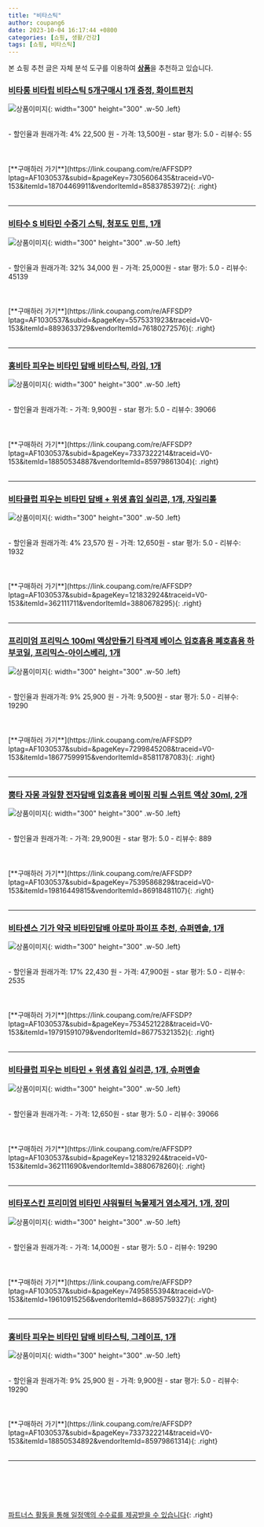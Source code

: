 ```yaml
---
title: "비타스틱"
author: coupang6
date: 2023-10-04 16:17:44 +0800
categories: [쇼핑, 생활/건강]
tags: [쇼핑, 비타스틱]
---
```


본 쇼핑 추천 글은 자체 분석 도구를 이용하여 [**상품**](https://link.coupang.com/a/bao1ui)을 추천하고 있습니다.

### [비타롱 비타립 비타스틱 5개구매시 1개 증정, 화이트펀치](https://link.coupang.com/re/AFFSDP?lptag=AF1030537&subid=&pageKey=7305606435&traceid=V0-153&itemId=18704469911&vendorItemId=85837853972)

![상품이미지](https://img1a.coupangcdn.com/image/coupang/list/adultProduct_plp.png){: width="300" height="300" .w-50 .left}


<br>
- 할인율과 원래가격: 4%  22,500   원
- 가격: 13,500원
- star 평가: 5.0
- 리뷰수: 55
<br>
<br>
<br>
<br>
[**구매하러 가기**](https://link.coupang.com/re/AFFSDP?lptag=AF1030537&subid=&pageKey=7305606435&traceid=V0-153&itemId=18704469911&vendorItemId=85837853972){: .right}
<br>
<br>

---

### [비타수 S 비타민 수증기 스틱, 청포도 민트, 1개](https://link.coupang.com/re/AFFSDP?lptag=AF1030537&subid=&pageKey=5575331923&traceid=V0-153&itemId=8893633729&vendorItemId=76180272576)

![상품이미지](https://img1a.coupangcdn.com/image/coupang/list/adultProduct_plp.png){: width="300" height="300" .w-50 .left}


<br>
- 할인율과 원래가격: 32%  34,000   원
- 가격: 25,000원
- star 평가: 5.0
- 리뷰수: 45139
<br>
<br>
<br>
<br>
[**구매하러 가기**](https://link.coupang.com/re/AFFSDP?lptag=AF1030537&subid=&pageKey=5575331923&traceid=V0-153&itemId=8893633729&vendorItemId=76180272576){: .right}
<br>
<br>

---

### [홍비타 피우는 비타민 담배 비타스틱, 라임, 1개](https://link.coupang.com/re/AFFSDP?lptag=AF1030537&subid=&pageKey=7337322214&traceid=V0-153&itemId=18850534887&vendorItemId=85979861304)

![상품이미지](https://img1a.coupangcdn.com/image/coupang/list/adultProduct_plp.png){: width="300" height="300" .w-50 .left}


<br>
- 할인율과 원래가격: 
- 가격: 9,900원
- star 평가: 5.0
- 리뷰수: 39066
<br>
<br>
<br>
<br>
[**구매하러 가기**](https://link.coupang.com/re/AFFSDP?lptag=AF1030537&subid=&pageKey=7337322214&traceid=V0-153&itemId=18850534887&vendorItemId=85979861304){: .right}
<br>
<br>

---

### [비타클럽 피우는 비타민 담배 + 위생 흡입 실리콘, 1개, 자일리톨](https://link.coupang.com/re/AFFSDP?lptag=AF1030537&subid=&pageKey=121832924&traceid=V0-153&itemId=362111711&vendorItemId=3880678295)

![상품이미지](https://img1a.coupangcdn.com/image/coupang/list/adultProduct_plp.png){: width="300" height="300" .w-50 .left}


<br>
- 할인율과 원래가격: 4%  23,570   원
- 가격: 12,650원
- star 평가: 5.0
- 리뷰수: 1932
<br>
<br>
<br>
<br>
[**구매하러 가기**](https://link.coupang.com/re/AFFSDP?lptag=AF1030537&subid=&pageKey=121832924&traceid=V0-153&itemId=362111711&vendorItemId=3880678295){: .right}
<br>
<br>

---

### [프리미엄 프리믹스 100ml 액상만들기 타격제 베이스 입호흡용 폐호흡용 하부코일, 프리믹스-아이스베리, 1개](https://link.coupang.com/re/AFFSDP?lptag=AF1030537&subid=&pageKey=7299845208&traceid=V0-153&itemId=18677599915&vendorItemId=85811787083)

![상품이미지](https://img1a.coupangcdn.com/image/coupang/list/adultProduct_plp.png){: width="300" height="300" .w-50 .left}


<br>
- 할인율과 원래가격: 9%  25,900   원
- 가격: 9,500원
- star 평가: 5.0
- 리뷰수: 19290
<br>
<br>
<br>
<br>
[**구매하러 가기**](https://link.coupang.com/re/AFFSDP?lptag=AF1030537&subid=&pageKey=7299845208&traceid=V0-153&itemId=18677599915&vendorItemId=85811787083){: .right}
<br>
<br>

---

### [뿜타 자몽 과일향 전자담배 입호흡용 베이핑 리필 스위트 액상 30ml, 2개](https://link.coupang.com/re/AFFSDP?lptag=AF1030537&subid=&pageKey=7539586829&traceid=V0-153&itemId=19816449815&vendorItemId=86918481107)

![상품이미지](https://img1a.coupangcdn.com/image/coupang/list/adultProduct_plp.png){: width="300" height="300" .w-50 .left}


<br>
- 할인율과 원래가격: 
- 가격: 29,900원
- star 평가: 5.0
- 리뷰수: 889
<br>
<br>
<br>
<br>
[**구매하러 가기**](https://link.coupang.com/re/AFFSDP?lptag=AF1030537&subid=&pageKey=7539586829&traceid=V0-153&itemId=19816449815&vendorItemId=86918481107){: .right}
<br>
<br>

---

### [비타센스 기가 약국 비타민담배 아로마 파이프 추천, 슈퍼멘솔, 1개](https://link.coupang.com/re/AFFSDP?lptag=AF1030537&subid=&pageKey=7534521228&traceid=V0-153&itemId=19791591079&vendorItemId=86775321352)

![상품이미지](https://img1a.coupangcdn.com/image/coupang/list/adultProduct_plp.png){: width="300" height="300" .w-50 .left}


<br>
- 할인율과 원래가격: 17%  22,430   원
- 가격: 47,900원
- star 평가: 5.0
- 리뷰수: 2535
<br>
<br>
<br>
<br>
[**구매하러 가기**](https://link.coupang.com/re/AFFSDP?lptag=AF1030537&subid=&pageKey=7534521228&traceid=V0-153&itemId=19791591079&vendorItemId=86775321352){: .right}
<br>
<br>

---

### [비타클럽 피우는 비타민 + 위생 흡입 실리콘, 1개, 슈퍼멘솔](https://link.coupang.com/re/AFFSDP?lptag=AF1030537&subid=&pageKey=121832924&traceid=V0-153&itemId=362111690&vendorItemId=3880678260)

![상품이미지](https://img1a.coupangcdn.com/image/coupang/list/adultProduct_plp.png){: width="300" height="300" .w-50 .left}


<br>
- 할인율과 원래가격: 
- 가격: 12,650원
- star 평가: 5.0
- 리뷰수: 39066
<br>
<br>
<br>
<br>
[**구매하러 가기**](https://link.coupang.com/re/AFFSDP?lptag=AF1030537&subid=&pageKey=121832924&traceid=V0-153&itemId=362111690&vendorItemId=3880678260){: .right}
<br>
<br>

---

### [비타포스킨 프리미엄 비타민 샤워필터 녹물제거 염소제거, 1개, 장미](https://link.coupang.com/re/AFFSDP?lptag=AF1030537&subid=&pageKey=7495855394&traceid=V0-153&itemId=19610915256&vendorItemId=86895759327)

![상품이미지](https://thumbnail7.coupangcdn.com/thumbnails/remote/230x230ex/image/vendor_inventory/7ffc/57f7ecd41f18c3edbb4a3b3f3af295df65dd76eddea7b362cfc4d391da60.jpeg){: width="300" height="300" .w-50 .left}


<br>
- 할인율과 원래가격: 
- 가격: 14,000원
- star 평가: 5.0
- 리뷰수: 19290
<br>
<br>
<br>
<br>
[**구매하러 가기**](https://link.coupang.com/re/AFFSDP?lptag=AF1030537&subid=&pageKey=7495855394&traceid=V0-153&itemId=19610915256&vendorItemId=86895759327){: .right}
<br>
<br>

---

### [홍비타 피우는 비타민 담배 비타스틱, 그레이프, 1개](https://link.coupang.com/re/AFFSDP?lptag=AF1030537&subid=&pageKey=7337322214&traceid=V0-153&itemId=18850534892&vendorItemId=85979861314)

![상품이미지](https://img1a.coupangcdn.com/image/coupang/list/adultProduct_plp.png){: width="300" height="300" .w-50 .left}


<br>
- 할인율과 원래가격: 9%  25,900   원
- 가격: 9,900원
- star 평가: 5.0
- 리뷰수: 19290
<br>
<br>
<br>
<br>
[**구매하러 가기**](https://link.coupang.com/re/AFFSDP?lptag=AF1030537&subid=&pageKey=7337322214&traceid=V0-153&itemId=18850534892&vendorItemId=85979861314){: .right}
<br>
<br>

---
<br><br><br><br><br> [파트너스 활동을 통해 일정액의 수수료를 제공받을 수 있습니다](https://link.coupang.com/a/bao1ui){: .right}